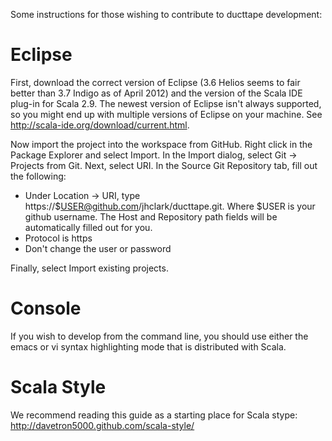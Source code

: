 Some instructions for those wishing to contribute to ducttape development:

Eclipse
=======

First, download the correct version of Eclipse (3.6 Helios seems to fair better than 3.7 Indigo as of April 2012) and the version of the Scala IDE plug-in for Scala 2.9. The newest version of Eclipse isn't always supported, so you might end up with multiple versions of Eclipse on your machine. See http://scala-ide.org/download/current.html.

Now import the project into the workspace from GitHub. Right click in the Package Explorer and select Import. In the Import dialog, select Git -> Projects from Git. Next, select URI. In the Source Git Repository tab, fill out the following:

* Under Location -> URI, type https://$USER@github.com/jhclark/ducttape.git. Where $USER is your github username.  The Host and Repository path fields will be automatically filled out for you.
* Protocol is https 
* Don't change the user or password

Finally, select Import existing projects.

Console
=======

If you wish to develop from the command line, you should use either the emacs or vi syntax highlighting mode that is distributed with Scala.

Scala Style
===========

We recommend reading this guide as a starting place for Scala stype: http://davetron5000.github.com/scala-style/